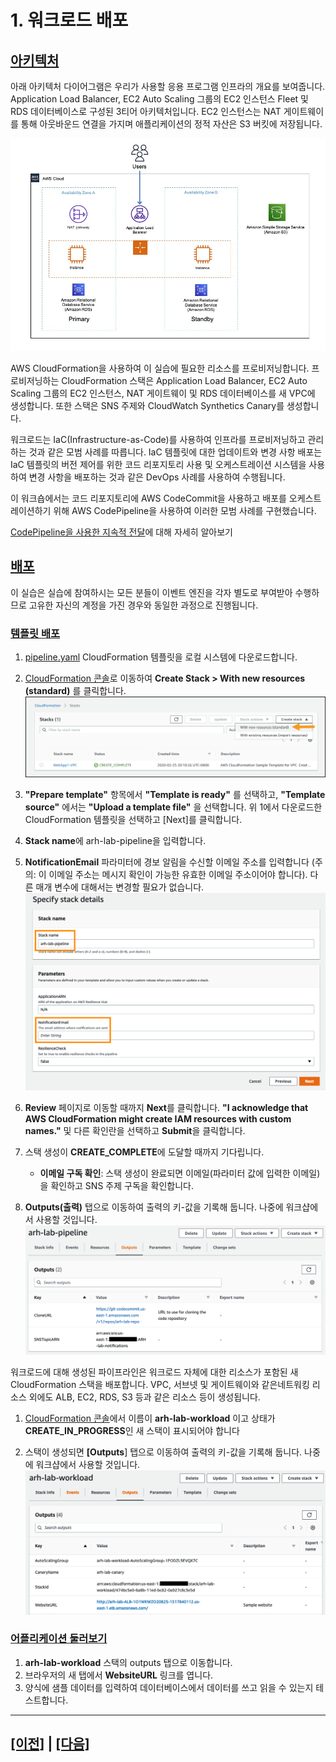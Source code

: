 # 1. 워크로드 배포

## [아키텍처](https://catalog.workshops.aws/aws-resilience-hub-lab/en-US/prepare-and-protect/account-setup#architecture)

아래 아키텍처 다이어그램은 우리가 사용할 응용 프로그램 인프라의 개요를 보여줍니다. Application Load Balancer, EC2 Auto Scaling 그룹의 EC2 인스턴스 Fleet 및 RDS 데이터베이스로 구성된 3티어 아키텍처입니다. EC2
인스턴스는 NAT 게이트웨이를 통해 아웃바운드 연결을 가지며 애플리케이션의
정적 자산은 S3 버킷에 저장됩니다.

<p align="center"><img src="../images/lab1/Architecture-initial.png" alt="Initial Architecture"/></p>

AWS CloudFormation을 사용하여 이 실습에 필요한 리소스를 프로비저닝합니다.
프로비저닝하는 CloudFormation 스택은 Application Load Balancer, EC2 Auto Scaling 그룹의 EC2 인스턴스, NAT 게이트웨이 및 RDS 데이터베이스를 새 VPC에 생성합니다. 또한 스택은 SNS 주제와 CloudWatch Synthetics Canary를 생성합니다.

워크로드는 IaC(Infrastructure-as-Code)를 사용하여 인프라를 프로비저닝하고 관리하는 것과 같은 모범 사례를 따릅니다. IaC 템플릿에 대한 업데이트와 변경 사항 배포는 IaC 템플릿의 버전 제어를 위한 코드 리포지토리 사용 및 오케스트레이션 시스템을 사용하여 변경 사항을 배포하는 것과 같은 DevOps 사례를 사용하여 수행됩니다.

이 워크숍에서는 코드 리포지토리에 AWS CodeCommit을 사용하고 배포를 오케스트레이션하기 위해 AWS CodePipeline을 사용하여 이러한 모범 사례를 구현했습니다.

[CodePipeline을 사용한 지속적 전달](https://docs.aws.amazon.com/AWSCloudFormation/latest/UserGuide/continuous-delivery-codepipeline.html)에 대해 자세히 알아보기

## [배포](https://catalog.workshops.aws/aws-resilience-hub-lab/en-US/prepare-and-protect/account-setup#deployment)

이 실습은 실습에 참여하시는 모든 분들이 이벤트 엔진을 각자 별도로 부여받아 수행하므로 고유한 자신의 계정을 가진 경우와 동일한 과정으로
진행됩니다.

### [템플릿 배포](https://catalog.workshops.aws/aws-resilience-hub-lab/en-US/prepare-and-protect/account-setup/2-own-account#deploy-the-template)

1.  [pipeline.yaml](https://static.us-east-1.prod.workshops.aws/public/5a801e9b-1799-4eb6-90fe-6054bda3c7cc/static/resources/pipeline.yaml)
    CloudFormation 템플릿을 로컬 시스템에 다운로드합니다.

2.  [CloudFormation 콘솔](https://console.aws.amazon.com/cloudformation/home)로 이동하여 **Create Stack > With new resources (standard)** 를 클릭합니다.
![CFNCreateStackButton](../images/lab1/CFNCreateStackButton.png)

3.  **"Prepare template"** 항목에서 **"Template is ready"** 를 선택하고, **"Template source"** 에서는 **"Upload a template file"** 을 선택합니다. 위 1에서 다운로드한 CloudFormation 템플릿을 선택하고 \[Next\]를 클릭합니다.

4.  **Stack name**에 arh-lab-pipeline을 입력합니다.

5.  **NotificationEmail** 파라미터에 경보 알림을 수신할 이메일 주소를 입력합니다 (주의: 이 이메일 주소는 메시지 확인이 가능한 유효한 이메일 주소이어야 합니다). 다른 매개 변수에 대해서는 변경할 필요가 없습니다.
![pipelineparam](../images/lab1/PipelineParameters.png)

6.  **Review** 페이지로 이동할 때까지 **Next**를 클릭합니다. **"I acknowledge that AWS CloudFormation might create IAM resources with custom names."** 및 다른 확인란을 선택하고 **Submit**을 클릭합니다.

7.  스택 생성이 **CREATE_COMPLETE**에 도달할 때까지 기다립니다.
    -   **이메일 구독 확인**: 스택 생성이 완료되면 이메일(파라미터 값에 입력한 이메일)을 확인하고 SNS 주제 구독을 확인합니다.

8.  **Outputs(출력)** 탭으로 이동하여 출력의 키-값을 기록해 둡니다. 나중에 워크샵에서 사용할 것입니다.
![PipelineOutputs](../images/lab1/PipelineOutputs.png)

워크로드에 대해 생성된 파이프라인은 워크로드 자체에 대한 리소스가 포함된 새 CloudFormation 스택을 배포합니다. VPC, 서브넷 및 게이트웨이와 같은네트워킹 리소스 외에도 ALB, EC2, RDS, S3 등과 같은 리소스 등이 생성됩니다.

1.  [CloudFormation 콘솔](https://console.aws.amazon.com/cloudformation/home)에서 이름이 **arh-lab-workload** 이고 상태가 **CREATE_IN_PROGRESS**인 새 스택이 표시되어야 합니다

2.  스택이 생성되면 **\[Outputs**\] 탭으로 이동하여 출력의 키-값을 기록해 둡니다. 나중에 워크샵에서 사용할 것입니다.
![WorkloadOutputs](../images/lab1/WorkloadOutputs.png)

### [어플리케이션 둘러보기](https://catalog.workshops.aws/aws-resilience-hub-lab/en-US/prepare-and-protect/account-setup/2-own-account#explore-the-application)

1.  **arh-lab-workload** 스택의 outputs 탭으로 이동합니다.
2.  브라우저의 새 탭에서 **WebsiteURL** 링크를 엽니다.
3.  양식에 샘플 데이터를 입력하여 데이터베이스에서 데이터를 쓰고 읽을 수 있는지 테스트합니다.

<hr>

## [[이전]](./README.md) | [[다음]](./2-Add-and-Assess-Application.md)
